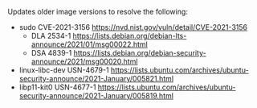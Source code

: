 Updates older image versions to resolve the following:

-   sudo CVE-2021-3156 https://nvd.nist.gov/vuln/detail/CVE-2021-3156
    -   DLA 2534-1
        https://lists.debian.org/debian-lts-announce/2021/01/msg00022.html
    -   DSA 4839-1
        https://lists.debian.org/debian-security-announce/2021/msg00020.html
-   linux-libc-dev USN-4679-1
    https://lists.ubuntu.com/archives/ubuntu-security-announce/2021-January/005821.html
-   libp11-kit0 USN-4677-1
    https://lists.ubuntu.com/archives/ubuntu-security-announce/2021-January/005819.html
